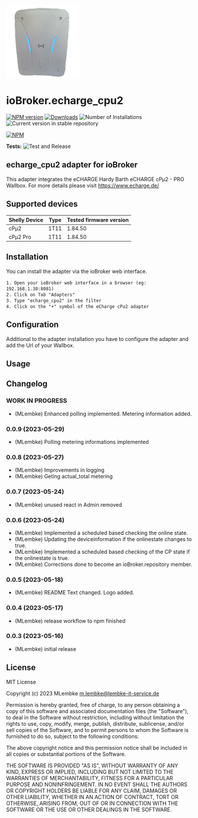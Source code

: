 ![Logo](admin/echarge_cpu2.png)

# ioBroker.echarge_cpu2

[![NPM version](https://img.shields.io/npm/v/iobroker.echarge_cpu2.svg)](https://www.npmjs.com/package/iobroker.echarge_cpu2)
[![Downloads](https://img.shields.io/npm/dm/iobroker.echarge_cpu2.svg)](https://www.npmjs.com/package/iobroker.echarge_cpu2)
![Number of Installations](https://iobroker.live/badges/echarge_cpu2-installed.svg)
![Current version in stable repository](https://iobroker.live/badges/echarge_cpu2-stable.svg)

[![NPM](https://nodei.co/npm/iobroker.echarge_cpu2.png?downloads=true)](https://nodei.co/npm/iobroker.echarge_cpu2/)

**Tests:** ![Test and Release](https://github.com/LembkeM/ioBroker.echarge_cpu2/workflows/Test%20and%20Release/badge.svg)

## echarge_cpu2 adapter for ioBroker

This adapter integrates the eCHARGE Hardy Barth eCHARGE cPµ2 - PRO Wallbox.
For more details please visit https://www.echarge.de/

## Supported devices

| Shelly Device | Type | Tested firmware version |
| ------------- | ---- | ----------------------- |
| cPμ2          | 1T11 | 1.84.50                 |
| cPμ2 Pro      | 1T11 | 1.84.50                 |

## Installation

You can install the adapter via the ioBroker web interface.

    1. Open your ioBroker web interface in a browser (eg: 192.168.1.30:8081)
    2. Click on Tab "Adapters"
    3. Type "echarge_cpu2" in the filter
    4. Click on the "+" symbol of the eCharge cPu2 adapter

## Configuration

Additional to the adapter installation you have to configure the adapter and add the Url of your Wallbox.

## Usage

## Changelog

<!--
	Placeholder for the next version (at the beginning of the line):
	### **WORK IN PROGRESS**
-->

### **WORK IN PROGRESS**

-   (MLembke) Enhanced polling implemented. Metering information added.

### 0.0.9 (2023-05-29)

-   (MLembke) Polling metering informations implemented

### 0.0.8 (2023-05-27)

-   (MLembke) Improvements in logging
-   (MLembke) Geting actual_total metering

### 0.0.7 (2023-05-24)

-   (MLembke) unused react in Admin removed

### 0.0.6 (2023-05-24)

-   (MLembke) Implemented a scheduled based checking the online state.
-   (MLembke) Updating the deviceinformation if the onlinestate changes to true.
-   (MLembke) Implemented a scheduled based checking of the CP state if the onlinestate is true.
-   (MLembke) Corrections done to become an ioBroker.repository member.

### 0.0.5 (2023-05-18)

-   (MLembke) README Text changed. Logo added.

### 0.0.4 (2023-05-17)

-   (MLembke) release workflow to npm finished

### 0.0.3 (2023-05-16)

-   (MLembke) initial release

## License

MIT License

Copyright (c) 2023 MLembke <m.lembke@lembke-it-service.de>

Permission is hereby granted, free of charge, to any person obtaining a copy
of this software and associated documentation files (the "Software"), to deal
in the Software without restriction, including without limitation the rights
to use, copy, modify, merge, publish, distribute, sublicense, and/or sell
copies of the Software, and to permit persons to whom the Software is
furnished to do so, subject to the following conditions:

The above copyright notice and this permission notice shall be included in all
copies or substantial portions of the Software.

THE SOFTWARE IS PROVIDED "AS IS", WITHOUT WARRANTY OF ANY KIND, EXPRESS OR
IMPLIED, INCLUDING BUT NOT LIMITED TO THE WARRANTIES OF MERCHANTABILITY,
FITNESS FOR A PARTICULAR PURPOSE AND NONINFRINGEMENT. IN NO EVENT SHALL THE
AUTHORS OR COPYRIGHT HOLDERS BE LIABLE FOR ANY CLAIM, DAMAGES OR OTHER
LIABILITY, WHETHER IN AN ACTION OF CONTRACT, TORT OR OTHERWISE, ARISING FROM,
OUT OF OR IN CONNECTION WITH THE SOFTWARE OR THE USE OR OTHER DEALINGS IN THE
SOFTWARE.
